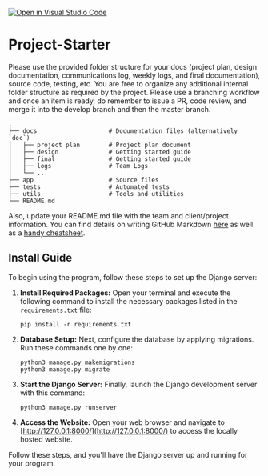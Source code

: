[![Open in Visual Studio Code](https://classroom.github.com/assets/open-in-vscode-718a45dd9cf7e7f842a935f5ebbe5719a5e09af4491e668f4dbf3b35d5cca122.svg)](https://classroom.github.com/online_ide?assignment_repo_id=12113061&assignment_repo_type=AssignmentRepo)

# Project-Starter

Please use the provided folder structure for your docs (project plan, design documentation, communications log, weekly logs, and final documentation), source code, testing, etc.    You are free to organize any additional internal folder structure as required by the project.  Please use a branching workflow and once an item is ready, do remember to issue a PR, code review, and merge it into the develop branch and then the master branch.

```
.
├── docs                    # Documentation files (alternatively `doc`)
│   ├── project plan        # Project plan document
│   ├── design              # Getting started guide
│   ├── final               # Getting started guide
│   ├── logs                # Team Logs
│   └── ...
├── app                     # Source files
├── tests                   # Automated tests
├── utils                   # Tools and utilities
└── README.md
```

Also, update your README.md file with the team and client/project information.  You can find details on writing GitHub Markdown [here](https://docs.github.com/en/get-started/writing-on-github/getting-started-with-writing-and-formatting-on-github/basic-writing-and-formatting-syntax) as well as a [handy cheatsheet](https://enterprise.github.com/downloads/en/markdown-cheatsheet.pdf).

## Install Guide

To begin using the program, follow these steps to set up the Django server:

1. **Install Required Packages:** Open your terminal and execute the following command to install the necessary packages listed in the `requirements.txt` file:
   ```
   pip install -r requirements.txt
   ```
2. **Database Setup:** Next, configure the database by applying migrations. Run these commands one by one:
   ```
   python3 manage.py makemigrations
   python3 manage.py migrate
   ```
3. **Start the Django Server:** Finally, launch the Django development server with this command:
   ```
   python3 manage.py runserver
   ```
4. **Access the Website:** Open your web browser and navigate to [http://127.0.0.1:8000/](http://127.0.0.1:8000/) to access the locally hosted website.

Follow these steps, and you'll have the Django server up and running for your program.

